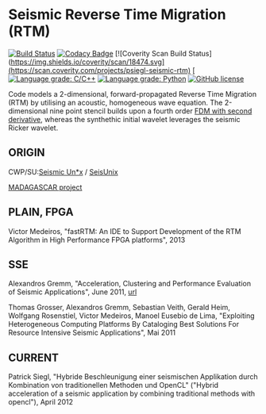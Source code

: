 # Seismic Reverse Time Migration (RTM)

[![Build Status](https://circleci.com/gh/psiegl/seismic-rtm.svg?style=svg)](https://circleci.com/gh/psiegl/seismic-rtm)
[![Codacy Badge](https://api.codacy.com/project/badge/Grade/2db350f5b41b44d19403ab0a51350ef6)](https://www.codacy.com/app/psiegl/seismic-rtm?utm_source=github.com&amp;utm_medium=referral&amp;utm_content=psiegl/seismic-rtm&amp;utm_campaign=Badge_Grade)
[![Coverity Scan Build Status](https://img.shields.io/coverity/scan/18474.svg](https://scan.coverity.com/projects/psiegl-seismic-rtm)
[[![Language grade: C/C++](https://img.shields.io/lgtm/grade/cpp/g/psiegl/seismic-rtm.svg?logo=lgtm&logoWidth=18)](https://lgtm.com/projects/g/psiegl/seismic-rtm/context:cpp)
[![Language grade: Python](https://img.shields.io/lgtm/grade/python/g/psiegl/seismic-rtm.svg?logo=lgtm&logoWidth=18)](https://lgtm.com/projects/g/psiegl/seismic-rtm/context:python)
[![GitHub license](https://img.shields.io/github/license/psiegl/seismic-rtm.svg)](https://raw.githubusercontent.com/psiegl/seismic-rtm/master/LICENSE.MIT)

Code models a 2-dimensional, forward-propagated Reverse Time Migration (RTM) by utilising an acoustic, homogeneous wave equation.
The 2-dimensional nine point stencil builds upon a fourth order [FDM with second derivative](https://en.wikipedia.org/wiki/Five-point_stencil#Higher_derivatives), whereas the synthethic initial wavelet leverages the seismic Ricker wavelet.

## ORIGIN

  CWP/SU:[Seismic Un*x](https://pubs.usgs.gov/of/2001/of01-326/HTML/SEISUNIX.HTM) / [SeisUnix](https://github.com/JohnWStockwellJr/SeisUnix)

  [MADAGASCAR project](http://www.ahay.org/)

## PLAIN, FPGA

  Victor Medeiros, "fastRTM: An IDE to Support Development of the RTM Algorithm in High Performance FPGA platforms", 2013

## SSE

  Alexandros Gremm, "Acceleration, Clustering and Performance Evaluation of Seismic Applications", June 2011, [url](https://github.com/agremm/Seismic)

  Thomas Grosser, Alexandros Gremm, Sebastian Veith, Gerald Heim, Wolfgang Rosenstiel, Victor Medeiros, Manoel Eusebio de Lima, "Exploiting Heterogeneous Computing Platforms By Cataloging Best Solutions For Resource Intensive Seismic Applications", Mai 2011

## CURRENT

  Patrick Siegl, "Hybride Beschleunigung einer seismischen Applikation durch Kombination von traditionellen Methoden und OpenCL" ("Hybrid acceleration of a seismic application by combining traditional methods with opencl"), April 2012
